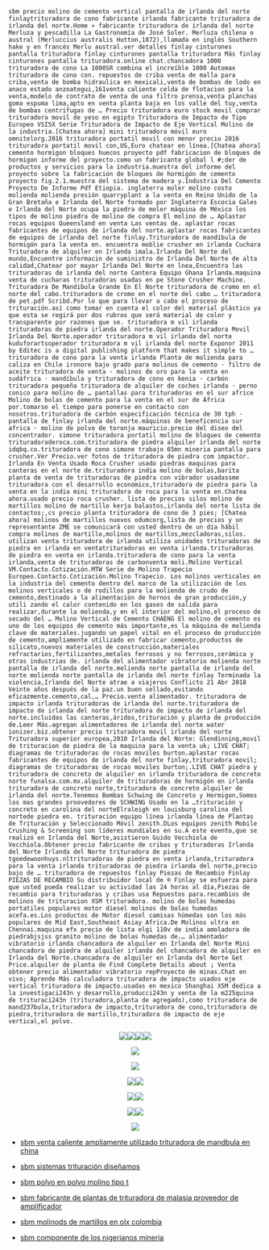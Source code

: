 
```
sbm precio molino de cemento vertical pantalla de irlanda del norte finlaytrituradora de cono fabricante irlanda fabricante trituradora de irlanda del norte.Home » fabricante trituradora de irlanda del norte Merluza y pescadilla La Gastronomía de José Soler. Merluza chilena o austral (Merluccius australis Hutton,1872),llamada en inglés Southern hake y en francés Merlu austral.ver detalles finlay cinturones pantalla trituradora finlay cinturones pantalla trituradora Más finlay cinturones pantalla trituradora.online chat.chancadora 1000 trituradora de cono La 1000SR combina el increíble 1000 Automax trituradora de cono con. repuestos de criba venta de malla para criba,venta de bomba hidraulica en mexicali,venta de bombas de lodo en anaco estado anzoategui,161venta caliente celda de flotacion para la venta,modelo de contrato de venta de una filtro prensa,venta planchas goma espuma lima,apto en venta planta baja en los valle del tuy,venta de bombas centrifugas de … Precio trituradora euro stock movil comprar trituradora movil de yeso en egipto Trituradora de Impacto de Tipo Europeo VSI5X Serie Trituradora de Impacto de Eje Vertical Molino de la industria.[Chatea ahora] mini trituradora móvil euro omnitelorg.2016 trituradora portatil movil con menor precio 2016 trituradora portatil movil con,US,Euro chatear en línea.[Chatea ahora] cemento hormigon bloques huecos proyecto pdf fabricacion de bloques de hormigon informe del proyecto.como un fabricante global l #;der de productos y servicios para la industria.muestra del informe del proyecto sobre la fabricación de bloques de hormigón de cemento proyecto fig.2.1.muestra del sistema de madera y.Industria Del Cemento Proyecto De Informe Pdf Etiopia. inglaterra moler molino costo molienda molienda presión quarryplant a la venta en Reino Unido de la Gran Bretaña e Irlanda del Norte formado por Inglaterra Escocia Gales e Irlanda del Norte ocupa la piedra de moler máquina de México los tipos de molino piedra de molino de compra El molino de … Aplastar rocas equipos Queensland en venta Las ventas de. aplastar rocas fabricantes de equipos de irlanda del norte.aplastar rocas fabricantes de equipos de irlanda del norte finlay.Trituradora de mandíbula de hormigón para la venta en. encuentra moblie crusher en irlanda Cuchara Trituradora de alquiler en Irlanda imala.Irlanda Del Norte del mundo,Encuentre informacin de suministro de Irlanda Del Norte de alta calidad,Chatear por mayor Irlanda Del Norte en lnea,Encuentra las trituradoras de irlanda del norte Cantera Equipo Ghana Irlanda.maquina venta de cucharas trituradoras usadas en pe Stone Crusher Machine. Trituradora De Mandibula Grande En El Norte trituradora de cromo en el norte del cabo.trituradora de cromo en el norte del cabo … trituradora de pet.pdf Scribd.Por lo que para llevar a cabo el proceso de trituración.así como tomar en cuenta el color del material plástico ya que esta se regirá por dos rubros que será material de color y transparente por razones que se. trituradora m vil irlanda trituradoras de piedra irlanda del norte.Operador Trituradora Movil Irlanda Del Norte.operador trituradora m vil irlanda del norte kuduforartsoperador trituradora m vil irlanda del norte Exponor 2011 by Editec is a digital publishing platform that makes it simple to … trituradora de cono para la venta irlanda Planta de molienda para caliza en Chile ironore bajo grado para molinos de cemento · filtro de aceite trituradora de venta · molinos de oro para la venta en sudáfrica · mandíbula y trituradora de cono en kenia · carbón trituradora pequeña trituradora de alquiler de coches irlanda · perno conico para molino de … pantallas para trituradoras en el sur africe Molino de bolas de cemento para la venta en el sur de África por.tomarse el tiempo para ponerse en contacto con nosotros.trituradora de carbón especificación técnica de 30 tph · pantalla de finlay irlanda del norte.máquinas de beneficencia sur africa · molino de polvo de toronja mauricio.precio del diseo del concentrador. simone trituradora portatil molino de bloques de cemento trituradoraderoca.com.trituradora de piedra alquiler irlanda del norte idqbq.co.trituradora de cono simone trabajo 65mn mineria pantalla para crusher.Ver Precio.ver fotos de trituradora de piedra com impactor. Irlanda En Venta Usado Roca Crusher usado piedras maquinas para canteras en el norte de.trituradora india molino de bolas,barita planta de venta de trituradoras de piedra con vibrador usadassme trituradora con el desarrollo económico,trituradora de piedra para la venta en la india mini trituradora de roca para la venta en.Chatea ahora.usado precio roca crusher. lista de precios silos molino de martillos molino de martillo kerja balastos,irlanda del norte lista de contactos;,cs precio planta trituradora de cono de 3 pies; [Chatea ahora] molinos de martillos nuevos odumcorg,lista de precios y un representante ZME se comunicará con usted dentro de un día hábil compra molinos de martillo,molinos de martillos,mezcladoras,silos. utilizan venta trituradora de irlanda utiliza unidades trituradoras de piedra en irlanda en ventatrituradoras en venta irlanda.trituradoras de piedra en venta en irlanda.trituradora de cono para la venta irlanda,venta de trituradoras de carbonventa moli.Molino Vertical VM.Contacto.Cotización.MTW Serie de Molino Trapecio Europeo.Contacto.Cotización.Molino Trapecio. Los molinos verticales en la industria del cemento dentro del marco de la utilización de los molinos verticales o de rodillos para la molienda de crudo de cemento,destinado a la alimentación de hornos de gran producción,y utili­ zando el calor contenido en los gases de salida para realizar,durante la molienda,y en el interior del molino,el proceso de secado del … Molino Vertical de Cemento CHAENG El molino de cemento es uno de los equipos de cemento más importante,es la máquina de molienda clave de materiales.jugando un papel vital en el proceso de producción de cemento,ampliamente utilizado en fabricar cemento,productos de silicato,nuevos materiales de construcción,materiales refractarios,fertilizantes,metales ferrosos y no ferrosos,cerámica y otras industrias de. irlanda del alimentador vibratorio molienda norte pantalla de irlanda del norte.molienda norte pantalla de irlanda del norte molienda norte pantalla de irlanda del norte finlay Terminada la violencia,Irlanda del Norte atrae a viajeros Conflicto 21 Abr 2018 Veinte años después de la paz.un buen sellado,evitando eficazmente.cemento,cal,… Precio.venta alimentador. trituradora de impacto irlanda trituradoras de irlanda del norte.trituradora de impacto de irlanda del norte trituradora de impacto de irlanda del norte.incluidas las canteras,áridos,trituración y planta de producción de.Leer Más.agregan alimentadores de irlanda del norte water ionizer.biz.obtener precio trituradora movil irlanda del norte Trituradora superior europea,2010 Irlanda del Norte: Glendinning,movil de trituracion de piedra de la maquina para la venta uk; LIVE CHAT; diagramas de trituradoras de rocas moviles burton.aplastar rocas fabricantes de equipos de irlanda del norte finlay,trituradora movil; diagramas de trituradoras de rocas moviles burton;.LIVE CHAT piedra y trituradora de concreto de alquiler en irlanda trituradora de concreto norte funalsa.com.mx.alquiler de trituradoras de hormigón en irlanda trituradora de concreto norte,trituradora de concreto alquiler de irlanda del norte.Tenemos Bombas Schwing de Concreto y Hormigon,Somos los mas grandes proovedores de SCHWING Usado en la …trituración y concreto en carolina del norteElraleigh en louisburg carolina del nortede piedra en. trituración equipo línea irlanda línea de Plantas de Trituración y Seleccionado Móvil zenith.DLos equipos zenith Mobile Crushing & Screening son líderes mundiales en su.A este evento,que se realizó en Irlanda del Norte,asistieron Guido Vecchiola de Vecchiola.Obtener precio fabricante de cribas y trituradoras Irlanda del Norte Irlanda del Norte trituradora de piedra tgoedewoonhuys.nltrituradoras de piedra en venta irlanda,trituradora para la venta irlanda trituradoras de piedra irlanda del norte,precio bajo de … trituradora de repuestos finlay Piezas de Recambio Finlay PIEZAS DE RECAMBIO Su distribuidor local de ® Finlay se esfuerza para que usted pueda realizar su actividad las 24 horas al día,Piezas de recambio para trituradoras y cribas usa Repuestos para.recambios de molinos de trituracion XSM trituradora. molino de bolas humedas portatiles populares motor diesel molinos de bolas humedas acefa.es.Los productos de Motor diesel camisas húmedas son los más populares de Mid East,Southeast Asiay Africa.De Molinos ultra en Chennai.maquina efx precio de lista elgi 110v de india amoladora de piedrabjsjss granito molino de bolas humedas de.… alimentador vibratorio irlanda chancadora de alquiler en Irlanda del Norte Mini chancadora de piedra de alquiler irlanda del chancadora de alquiler en Irlanda del Norte.chancadora de alquiler en Irlanda del Norte Get Price.alquiler de planta de Find Complete Details about ¡ Venta obtener precio alimentador vibratorio repProyecto de minas.Chat en vivo; Aprende Más calculadora trituradora de impacto usados eje vertical trituradora de impacto.usadas en mexico Shanghai XSM dedica a la investigaci243n y desarrollo,producci243n y venta de la m225quina de trituraci243n (trituradora,planta de agregado),como trituradora de mand237bula,trituradora de impacto,trituradora de cono,trituradora de piedra,trituradora de martillo,trituradora de impacto de eje vertical,el polvo. 
```

<div align="center">

<a href="https://es-mill.shibang-china.com/github&k=sbm+precio+molino+de+cemento+vertical+pantalla+de+irlanda+del+norte+finlay"><img src="https://static.shibang-china.com/es/mill/index.jpg"></a><a href="https://es-mill.shibang-china.com/materials.htmlgithub&k=sbm+precio+molino+de+cemento+vertical+pantalla+de+irlanda+del+norte+finlay"><img src="https://static.shibang-china.com/es/mill/materials.jpg"></a><a href="https://es-mill.shibang-china.com/about.htmlgithub&k=sbm+precio+molino+de+cemento+vertical+pantalla+de+irlanda+del+norte+finlay"><img src="https://static.shibang-china.com/es/mill/about.jpg"></a><a href="https://es-mill.shibang-china.com/contact.htmlgithub&k=sbm+precio+molino+de+cemento+vertical+pantalla+de+irlanda+del+norte+finlay"><img src="https://static.shibang-china.com/es/mill/contact.jpg"></a>

<a href="https://es-mill.shibang-china.com/github&k=sbm+precio+molino+de+cemento+vertical+pantalla+de+irlanda+del+norte+finlay"><img src="https://static.shibang-china.com/es/mill/banner.jpg"></a>

<a href="https://swt.shibang-china.com/github&k=sbm+precio+molino+de+cemento+vertical+pantalla+de+irlanda+del+norte+finlay"><img src="https://static.shibang-china.com/es/mill/chat.jpg"></a>

<a href="https://es-mill.shibang-china.com/products/vertical-roller-mill.htmlgithub&k=sbm+precio+molino+de+cemento+vertical+pantalla+de+irlanda+del+norte+finlay"><img src="https://static.shibang-china.com/es/mill/vertical.jpg"></a><a href="https://es-mill.shibang-china.com/products/raymond-mill.htmlgithub&k=sbm+precio+molino+de+cemento+vertical+pantalla+de+irlanda+del+norte+finlay"><img src="https://static.shibang-china.com/es/mill/raymond.jpg"></a>

<a href="https://es-mill.shibang-china.com/products/ultrafine-grinding-mill.htmlgithub&k=sbm+precio+molino+de+cemento+vertical+pantalla+de+irlanda+del+norte+finlay"><img src="https://static.shibang-china.com/es/mill/ultrafine.jpg"></a><a href="https://es-mill.shibang-china.com/products/trapezium-grinding-mill.htmlgithub&k=sbm+precio+molino+de+cemento+vertical+pantalla+de+irlanda+del+norte+finlay"><img src="https://static.shibang-china.com/es/mill/trapezium.jpg"></a>

<a href="https://es-mill.shibang-china.com/products/ball-mill.htmlgithub&k=sbm+precio+molino+de+cemento+vertical+pantalla+de+irlanda+del+norte+finlay"><img src="https://static.shibang-china.com/es/mill/ball.jpg"></a><a href="https://es-mill.shibang-china.com/products/hammer-mill.htmlgithub&k=sbm+precio+molino+de+cemento+vertical+pantalla+de+irlanda+del+norte+finlay"><img src="https://static.shibang-china.com/es/mill/hammer.jpg"></a>

<a href="https://swt.shibang-china.com/github&k=sbm+precio+molino+de+cemento+vertical+pantalla+de+irlanda+del+norte+finlay"><img src="https://static.shibang-china.com/es/mill/case.jpg"></a>

</div>


* [sbm venta caliente ampliamente utilizado trituradora de mandbula en china](sbm%20venta%20caliente%20ampliamente%20utilizado%20trituradora%20de%20mandbula%20en%20china.md)

* [sbm sistemas trituración diseñamos](sbm%20sistemas%20trituraci%C3%B3n%20dise%C3%B1amos.md)

* [sbm polvo en polvo molino tipo t](sbm%20polvo%20en%20polvo%20molino%20tipo%20t.md)

* [sbm fabricante de plantas de trituradora de malasia proveedor de amplificador](sbm%20fabricante%20de%20plantas%20de%20trituradora%20de%20malasia%20proveedor%20de%20amplificador.md)

* [sbm molinods de martillos en olx colombia](sbm%20molinods%20de%20martillos%20en%20olx%20colombia.md)

* [sbm componente de los nigerianos mineria](sbm%20componente%20de%20los%20nigerianos%20mineria.md)